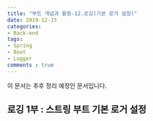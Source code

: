 ```yaml
---
title: "부트 개념과 활용-12.로깅(기본 로거 설정)"
date: 2019-12-15
categories:
- Back-end
tags:
- Spring 
- Boot
- Logger
comments : true
---
```


이 문서는 추후 정리 예정인 문서입니다.

## 로깅 1부 : 스트링 부트 기본 로거 설정
